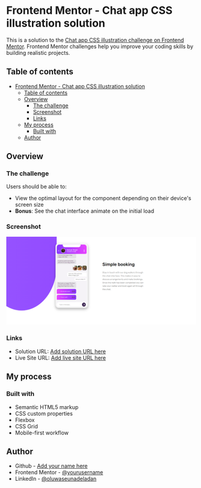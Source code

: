 # Frontend Mentor - Chat app CSS illustration solution

This is a solution to the [Chat app CSS illustration challenge on Frontend Mentor](https://www.frontendmentor.io/challenges/chat-app-css-illustration-O5auMkFqY). Frontend Mentor challenges help you improve your coding skills by building realistic projects. 

## Table of contents

- [Frontend Mentor - Chat app CSS illustration solution](#frontend-mentor---chat-app-css-illustration-solution)
  - [Table of contents](#table-of-contents)
  - [Overview](#overview)
    - [The challenge](#the-challenge)
    - [Screenshot](#screenshot)
    - [Links](#links)
  - [My process](#my-process)
    - [Built with](#built-with)
  - [Author](#author)



## Overview

### The challenge

Users should be able to:

- View the optimal layout for the component depending on their device's screen size
- **Bonus**: See the chat interface animate on the initial load

### Screenshot

![](./images/screenshot.png)


### Links

- Solution URL: [Add solution URL here](https://adeladanseun/chatappcss.github.io/)
- Live Site URL: [Add live site URL here](https://adeladanseun.github.io/chatappcss.github.io/)

## My process

### Built with

- Semantic HTML5 markup
- CSS custom properties
- Flexbox
- CSS Grid
- Mobile-first workflow






## Author

- Github - [Add your name here](https://www.github.com/adeladanseun)
- Frontend Mentor - [@yourusername](https://www.frontendmentor.io/profile/adeladanseun)
- LinkedIn - [@oluwaseunadeladan](https://linkedin.com/in/oluwaseunadeladan/)


